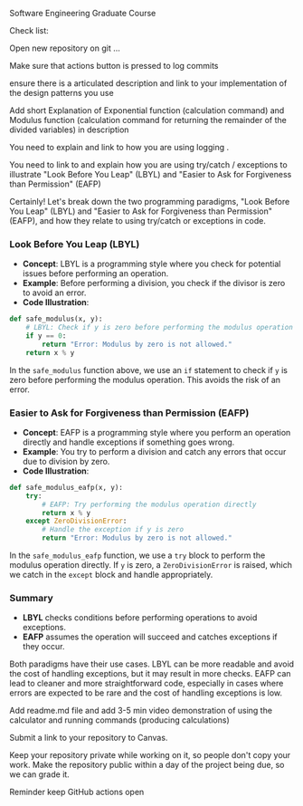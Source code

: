 Software Engineering Graduate Course


Check list:

Open new repository on git …

Make sure that actions button is pressed to log commits

ensure there is a articulated description and link to your implementation of the design patterns you use


Add short Explanation of Exponential function (calculation command) and Modulus function (calculation command for returning the remainder of the divided variables) in description 

You need to explain and link to how you are using logging .

You need to link to and explain how you are using try/catch / exceptions to illustrate "Look Before You Leap" (LBYL) and "Easier to Ask for Forgiveness than Permission" (EAFP)

Certainly! Let's break down the two programming paradigms, "Look Before You Leap" (LBYL) and "Easier to Ask for Forgiveness than Permission" (EAFP), and how they relate to using try/catch or exceptions in code.

### Look Before You Leap (LBYL)
- **Concept**: LBYL is a programming style where you check for potential issues before performing an operation.
- **Example**: Before performing a division, you check if the divisor is zero to avoid an error.
- **Code Illustration**:

```python
def safe_modulus(x, y):
    # LBYL: Check if y is zero before performing the modulus operation
    if y == 0:
        return "Error: Modulus by zero is not allowed."
    return x % y
```

In the `safe_modulus` function above, we use an `if` statement to check if `y` is zero before performing the modulus operation. This avoids the risk of an error.

### Easier to Ask for Forgiveness than Permission (EAFP)
- **Concept**: EAFP is a programming style where you perform an operation directly and handle exceptions if something goes wrong.
- **Example**: You try to perform a division and catch any errors that occur due to division by zero.
- **Code Illustration**:

```python
def safe_modulus_eafp(x, y):
    try:
        # EAFP: Try performing the modulus operation directly
        return x % y
    except ZeroDivisionError:
        # Handle the exception if y is zero
        return "Error: Modulus by zero is not allowed."
```

In the `safe_modulus_eafp` function, we use a `try` block to perform the modulus operation directly. If `y` is zero, a `ZeroDivisionError` is raised, which we catch in the `except` block and handle appropriately.

### Summary
- **LBYL** checks conditions before performing operations to avoid exceptions.
- **EAFP** assumes the operation will succeed and catches exceptions if they occur.

Both paradigms have their use cases. LBYL can be more readable and avoid the cost of handling exceptions, but it may result in more checks. EAFP can lead to cleaner and more straightforward code, especially in cases where errors are expected to be rare and the cost of handling exceptions is low.

Add readme.md file and add 3-5 min video demonstration of using the calculator and running commands (producing calculations)

Submit a link to your repository to Canvas.

Keep your repository private while working on it, so people don't copy your work. Make the repository public within a day of the project being due, so we can grade it.

Reminder keep GitHub actions open
